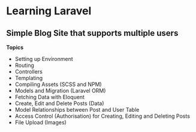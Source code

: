 # Learning Laravel

## Simple Blog Site that supports multiple users

**Topics**

-   Setting up Environment
-   Routing
-   Controllers
-   Templating
-   Compiling Assets (SCSS and NPM)
-   Models and Migration (Laravel ORM)
-   Fetching Data with Eloquent
-   Create, Edit and Delete Posts (Data)
-   Model Relationships between Post and User Table
-   Access Control (Authorisation) for Creating, Editing and Deleting Posts
-   File Upload (Images)
